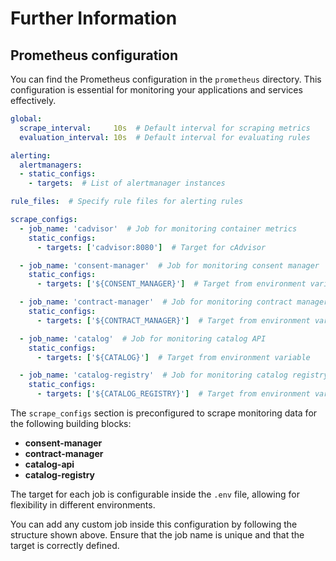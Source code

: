 # Further Information

## Prometheus configuration

You can find the Prometheus configuration in the `prometheus` directory. This configuration is essential for monitoring your applications and services effectively.

```yaml
global:
  scrape_interval:     10s  # Default interval for scraping metrics
  evaluation_interval: 10s  # Default interval for evaluating rules

alerting:
  alertmanagers:
  - static_configs:
    - targets:  # List of alertmanager instances

rule_files:  # Specify rule files for alerting rules

scrape_configs:
  - job_name: 'cadvisor'  # Job for monitoring container metrics
    static_configs:
      - targets: ['cadvisor:8080']  # Target for cAdvisor

  - job_name: 'consent-manager'  # Job for monitoring consent manager
    static_configs:
      - targets: ['${CONSENT_MANAGER}']  # Target from environment variable

  - job_name: 'contract-manager'  # Job for monitoring contract manager
    static_configs:
      - targets: ['${CONTRACT_MANAGER}']  # Target from environment variable

  - job_name: 'catalog'  # Job for monitoring catalog API
    static_configs:
      - targets: ['${CATALOG}']  # Target from environment variable

  - job_name: 'catalog-registry'  # Job for monitoring catalog registry
    static_configs:
      - targets: ['${CATALOG_REGISTRY}']  # Target from environment variable
```

The `scrape_configs` section is preconfigured to scrape monitoring data for the following building blocks:

* **consent-manager**
* **contract-manager**
* **catalog-api**
* **catalog-registry**

The target for each job is configurable inside the `.env` file, allowing for flexibility in different environments.

You can add any custom job inside this configuration by following the structure shown above. Ensure that the job name is unique and that the target is correctly defined.
